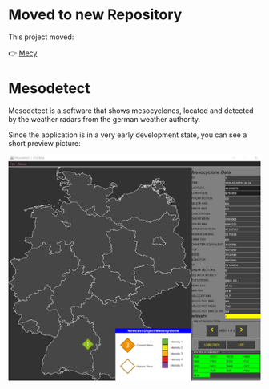 # Moved to new Repository
This project moved:

:point_right: [Mecy](https://github.com/buu-huu/mecy)

# Mesodetect
Mesodetect is a software that shows mesocyclones, located and detected by the weather radars from the german weather authority.

Since the application is in a very early development state, you can see a short preview picture:

![Beta Preview](pictures/beta_pic.jpg)
